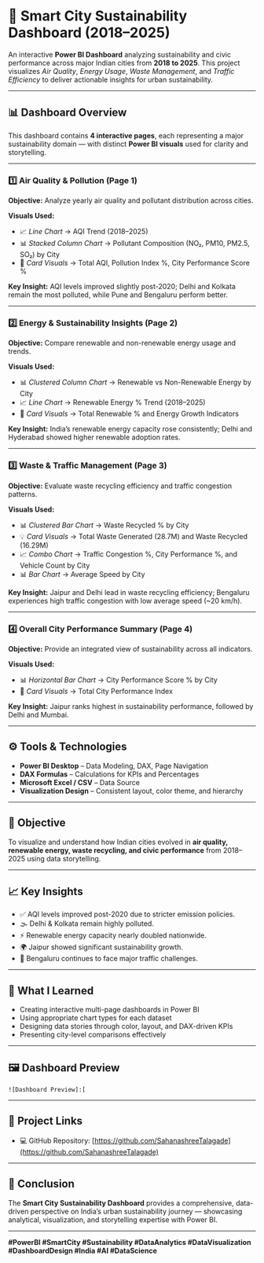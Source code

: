 # 🌆 Smart City Sustainability Dashboard (2018–2025)

An interactive **Power BI Dashboard** analyzing sustainability and civic performance across major Indian cities from **2018 to 2025**.
This project visualizes *Air Quality*, *Energy Usage*, *Waste Management*, and *Traffic Efficiency* to deliver actionable insights for urban sustainability.

---

## 📊 **Dashboard Overview**

This dashboard contains **4 interactive pages**, each representing a major sustainability domain — with distinct **Power BI visuals** used for clarity and storytelling.

---

### 1️⃣ Air Quality & Pollution (Page 1)

**Objective:** Analyze yearly air quality and pollutant distribution across cities.

**Visuals Used:**

* 📈 *Line Chart* → AQI Trend (2018–2025)
* 📊 *Stacked Column Chart* → Pollutant Composition (NO₂, PM10, PM2.5, SO₂) by City
* 🔹 *Card Visuals* → Total AQI, Pollution Index %, City Performance Score %

**Key Insight:** AQI levels improved slightly post-2020; Delhi and Kolkata remain the most polluted, while Pune and Bengaluru perform better.

---

### 2️⃣ Energy & Sustainability Insights (Page 2)

**Objective:** Compare renewable and non-renewable energy usage and trends.

**Visuals Used:**

* 📊 *Clustered Column Chart* → Renewable vs Non-Renewable Energy by City
* 📈 *Line Chart* → Renewable Energy % Trend (2018–2025)
* 🔹 *Card Visuals* → Total Renewable % and Energy Growth Indicators

**Key Insight:** India’s renewable energy capacity rose consistently; Delhi and Hyderabad showed higher renewable adoption rates.

---

### 3️⃣ Waste & Traffic Management (Page 3)

**Objective:** Evaluate waste recycling efficiency and traffic congestion patterns.

**Visuals Used:**

* 📊 *Clustered Bar Chart* → Waste Recycled % by City
* 💡 *Card Visuals* → Total Waste Generated (28.7M) and Waste Recycled (16.29M)
* 📈 *Combo Chart* → Traffic Congestion %, City Performance %, and Vehicle Count by City
* 📊 *Bar Chart* → Average Speed by City

**Key Insight:** Jaipur and Delhi lead in waste recycling efficiency; Bengaluru experiences high traffic congestion with low average speed (~20 km/h).

---

### 4️⃣ Overall City Performance Summary (Page 4)

**Objective:** Provide an integrated view of sustainability across all indicators.

**Visuals Used:**

* 📊 *Horizontal Bar Chart* → City Performance Score % by City
* 🔹 *Card Visuals* → Total City Performance Index

**Key Insight:** Jaipur ranks highest in sustainability performance, followed by Delhi and Mumbai.

---

## ⚙️ **Tools & Technologies**

* **Power BI Desktop** – Data Modeling, DAX, Page Navigation
* **DAX Formulas** – Calculations for KPIs and Percentages
* **Microsoft Excel / CSV** – Data Source
* **Visualization Design** – Consistent layout, color theme, and hierarchy

---

## 🎯 **Objective**

To visualize and understand how Indian cities evolved in **air quality, renewable energy, waste recycling, and civic performance** from 2018–2025 using data storytelling.

---

## 📈 **Key Insights**

* ✅ AQI levels improved post-2020 due to stricter emission policies.
* 🌫️ Delhi & Kolkata remain highly polluted.
* ⚡ Renewable energy capacity nearly doubled nationwide.
* 🌍 Jaipur showed significant sustainability growth.
* 🚗 Bengaluru continues to face major traffic challenges.

---

## 🧠 **What I Learned**

* Creating interactive multi-page dashboards in Power BI
* Using appropriate chart types for each dataset
* Designing data stories through color, layout, and DAX-driven KPIs
* Presenting city-level comparisons effectively

---

## 🖼️ **Dashboard Preview**

`![Dashboard Preview]:[`

---

## 🔗 **Project Links**

* 💻 GitHub Repository: [https://github.com/SahanashreeTalagade](https://github.com/SahanashreeTalagade)

---

## 🏁 **Conclusion**

The **Smart City Sustainability Dashboard** provides a comprehensive, data-driven perspective on India’s urban sustainability journey — showcasing analytical, visualization, and storytelling expertise with Power BI.

---

**#PowerBI #SmartCity #Sustainability #DataAnalytics #DataVisualization #DashboardDesign #India #AI #DataScience**
